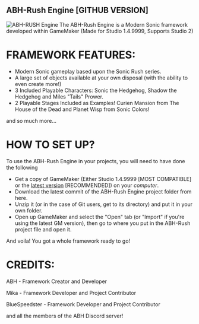 ## ABH-Rush Engine [GITHUB VERSION]
![ABH-RUSH Engine](https://cdn.discordapp.com/attachments/614413650656100352/695919971095805962/ABH_Rush_Logo.png)
The ABH-Rush Engine is a Modern Sonic framework developed within GameMaker (Made for Studio 1.4.9999, Supports Studio 2)
# FRAMEWORK FEATURES:
* Modern Sonic gameplay based upon the Sonic Rush series.
* A large set of objects available at your own disposal (with the ability to even create more!)
* 3 Included Playable Characters: Sonic the Hedgehog, Shadow the Hedgehog and Miles "Tails" Prower.
* 2 Playable Stages Included as Examples! Curien Mansion from The House of the Dead and Planet Wisp from Sonic Colors!

and so much more...
# HOW TO SET UP?
To use the ABH-Rush Engine in your projects, you will need to have done the following
* Get a copy of GameMaker (Either Studio 1.4.9999 [MOST COMPATIBLE] or the [latest version](https://gamemaker.io/en/download) [RECOMMENDED]) on your *computer*.
* Download the latest commit of the ABH-Rush Engine project folder from here.
* Unzip it (or in the case of Git users, get to its directory) and put it in your own folder.
* Open up GameMaker and select the "Open" tab (or "Import" if you're using the latest GM version), then go to where you put in the ABH-Rush project file and open it.

And voila! You got a whole framework ready to go!
# CREDITS:
ABH - Framework Creator and Developer

Mika - Framework Developer and Project Contributor

BlueSpeedster - Framework Developer and Project Contributor

and all the members of the ABH Discord server!
